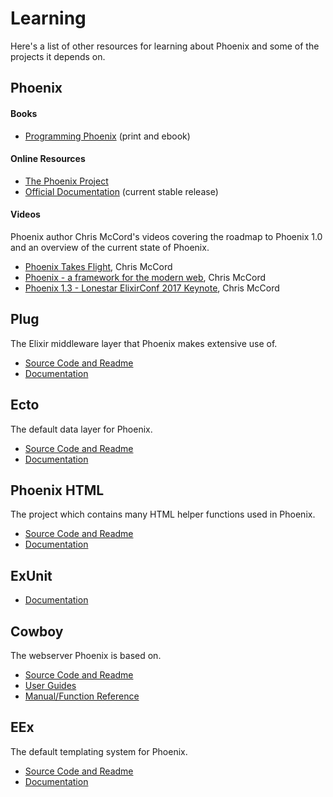 # Learning

Here's a list of other resources for learning about Phoenix and some of the projects it depends on.

## Phoenix

#### Books
- [Programming Phoenix](https://pragprog.com/book/phoenix/programming-phoenix) (print and ebook)

#### Online Resources
- [The Phoenix Project](https://github.com/phoenixframework/phoenix)
- [Official Documentation](https://hexdocs.pm/phoenix/) (current stable release)

#### Videos
Phoenix author Chris McCord's videos covering the roadmap to Phoenix 1.0 and an overview of the current state of Phoenix.
- [Phoenix Takes Flight](http://www.chrismccord.com/blog/2015/05/09/elixirconfeu-keynote-phoenix-takes-flight/), Chris McCord
- [Phoenix - a framework for the modern web](https://vimeo.com/131633172), Chris McCord
- [Phoenix 1.3 - Lonestar ElixirConf 2017 Keynote](https://www.youtube.com/watch?v=tMO28ar0lW8), Chris McCord

## Plug
The Elixir middleware layer that Phoenix makes extensive use of.
- [Source Code and Readme](https://github.com/elixir-lang/plug)
- [Documentation](https://hexdocs.pm/plug)

## Ecto
The default data layer for Phoenix.
- [Source Code and Readme](https://github.com/elixir-lang/ecto)
- [Documentation](https://hexdocs.pm/ecto/)

## Phoenix HTML
The project which contains many HTML helper functions used in Phoenix.
- [Source Code and Readme](https://github.com/phoenixframework/phoenix_html)
- [Documentation](https://hexdocs.pm/phoenix_html/)

## ExUnit
- [Documentation](https://hexdocs.pm/ex_unit/ExUnit.html)

## Cowboy
The webserver Phoenix is based on.
- [Source Code and Readme](https://github.com/ninenines/cowboy)
- [User Guides](http://ninenines.eu/docs/en/cowboy/1.0/guide/)
- [Manual/Function Reference](http://ninenines.eu/docs/en/cowboy/1.0/manual/)

## EEx
The default templating system for Phoenix.
- [Source Code and Readme](https://github.com/elixir-lang/elixir)
- [Documentation](https://hexdocs.pm/eex/EEx.html)
